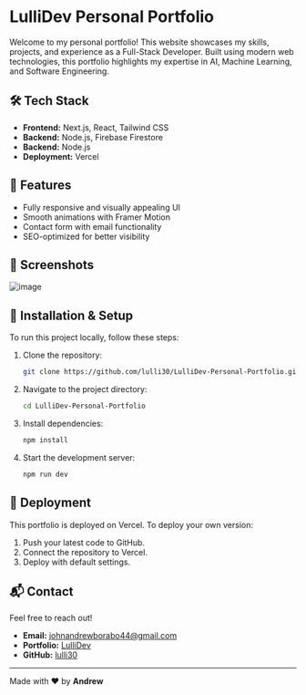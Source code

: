 # LulliDev Personal Portfolio

Welcome to my personal portfolio! This website showcases my skills, projects, and experience as a Full-Stack Developer. Built using modern web technologies, this portfolio highlights my expertise in AI, Machine Learning, and Software Engineering.

## 🛠 Tech Stack
- **Frontend:** Next.js, React, Tailwind CSS
- **Backend:** Node.js, Firebase Firestore
- **Backend:** Node.js
- **Deployment:** Vercel

## 🚀 Features
- Fully responsive and visually appealing UI
- Smooth animations with Framer Motion
- Contact form with email functionality
- SEO-optimized for better visibility

## 📸 Screenshots
![image](https://github.com/user-attachments/assets/be2fd49d-6758-4d47-a67d-aa399926c54c)


## 📂 Installation & Setup
To run this project locally, follow these steps:

1. Clone the repository:
   ```bash
   git clone https://github.com/lulli30/LulliDev-Personal-Portfolio.git
   ```
2. Navigate to the project directory:
   ```bash
   cd LulliDev-Personal-Portfolio
   ```
3. Install dependencies:
   ```bash
   npm install
   ```
4. Start the development server:
   ```bash
   npm run dev
   ```

## 🚀 Deployment
This portfolio is deployed on Vercel. To deploy your own version:
1. Push your latest code to GitHub.
2. Connect the repository to Vercel.
3. Deploy with default settings.

## 📬 Contact
Feel free to reach out!
- **Email:** johnandrewborabo44@gmail.com
- **Portfolio:** [LulliDev](https://lulli-dev.vercel.app)
- **GitHub:** [lulli30](https://github.com/lulli30)

---
Made with ❤️ by **Andrew**
